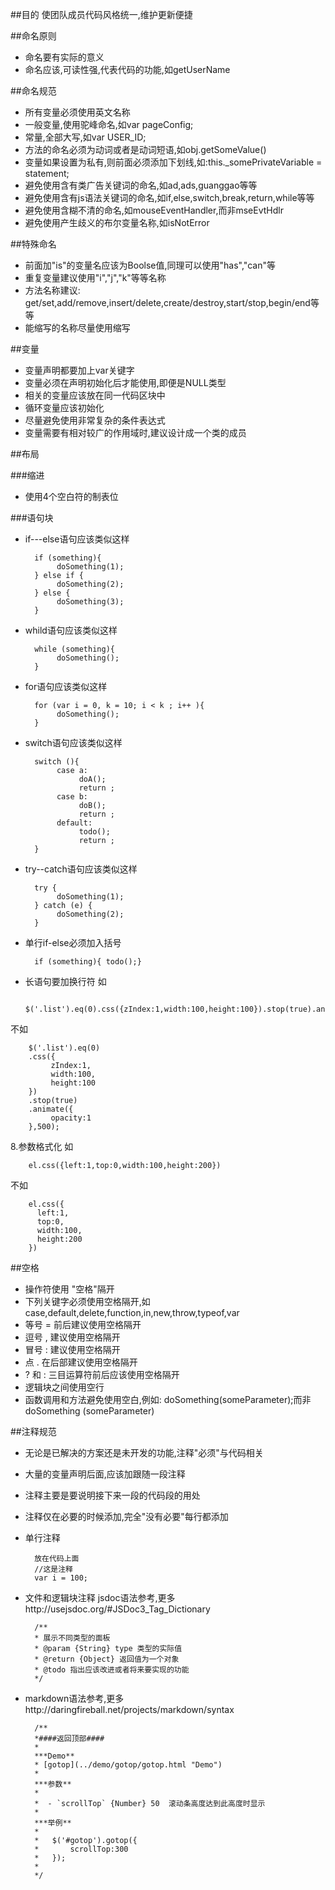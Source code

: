 
##目的
使团队成员代码风格统一,维护更新便捷

##命名原则
* 命名要有实际的意义
* 命名应该,可读性强,代表代码的功能,如getUserName

##命名规范
* 所有变量必须使用英文名称
* 一般变量,使用驼峰命名,如var pageConfig;
* 常量,全部大写,如var USER_ID;
* 方法的命名必须为动词或者是动词短语,如obj.getSomeValue()
* 变量如果设置为私有,则前面必须添加下划线,如:this._somePrivateVariable = statement;
* 避免使用含有类广告关键词的命名,如ad,ads,guanggao等等
* 避免使用含有js语法关键词的命名,如if,else,switch,break,return,while等等
* 避免使用含糊不清的命名,如mouseEventHandler,而非mseEvtHdlr
* 避免使用产生歧义的布尔变量名称,如isNotError

##特殊命名
* 前面加"is"的变量名应该为Boolse值,同理可以使用"has","can"等
* 重复变量建议使用"i","j","k"等等名称
* 方法名称建议: get/set,add/remove,insert/delete,create/destroy,start/stop,begin/end等等
* 能缩写的名称尽量使用缩写

##变量
* 变量声明都要加上var关键字
* 变量必须在声明初始化后才能使用,即便是NULL类型
* 相关的变量应该放在同一代码区块中
* 循环变量应该初始化
* 尽量避免使用非常复杂的条件表达式
* 变量需要有相对较广的作用域时,建议设计成一个类的成员


##布局

###缩进
* 使用4个空白符的制表位 

###语句块

* if---else语句应该类似这样
        
        if (something){
             doSomething(1);
        } else if {
             doSomething(2);
        } else {
             doSomething(3);
        }

* whild语句应该类似这样
        
        while (something){
             doSomething();
        }

* for语句应该类似这样
        
        for (var i = 0, k = 10; i < k ; i++ ){
             doSomething();
        }


* switch语句应该类似这样

        switch (){
             case a:
                  doA();
                  return ;
             case b:
                  doB();
                  return ;
             default:
                  todo();
                  return ;
        }

* try--catch语句应该类似这样
        
        try {
             doSomething(1);
        } catch (e) {
             doSomething(2);
        }

* 单行if-else必须加入括号
    
        if (something){ todo();}

* 长语句要加换行符
如

        $('.list').eq(0).css({zIndex:1,width:100,height:100}).stop(true).animate({opacity:1,width:1000,height:1000},500);
不如

        $('.list').eq(0)
        .css({
             zIndex:1,
             width:100,
             height:100
        })
        .stop(true)
        .animate({
             opacity:1
        },500);

8.参数格式化
如 

        el.css({left:1,top:0,width:100,height:200})
不如 
     
        el.css({
          left:1,
          top:0,
          width:100,
          height:200
        })
   
##空格
* 操作符使用 "空格"隔开
* 下列关键字必须使用空格隔开,如 case,default,delete,function,in,new,throw,typeof,var
* 等号 = 前后建议使用空格隔开
* 逗号 , 建议使用空格隔开
* 冒号 : 建议使用空格隔开
* 点 .  在后部建议使用空格隔开
* ? 和 : 三目运算符前后应该使用空格隔开
* 逻辑块之间使用空行
* 函数调用和方法避免使用空白,例如: doSomething(someParameter);而非 doSomething (someParameter)

##注释规范
* 无论是已解决的方案还是未开发的功能,注释"必须"与代码相关
* 大量的变量声明后面,应该加跟随一段注释
* 注释主要是要说明接下来一段的代码段的用处
* 注释仅在必要的时候添加,完全"没有必要"每行都添加
* 单行注释

        放在代码上面
        //这是注释
        var i = 100;

* 文件和逻辑块注释
jsdoc语法参考,更多http://usejsdoc.org/#JSDoc3_Tag_Dictionary

        /**
        * 展示不同类型的面板
        * @param {String} type 类型的实际值
        * @return {Object} 返回值为一个对象
        * @todo 指出应该改进或者将来要实现的功能
        */ 
     
* markdown语法参考,更多http://daringfireball.net/projects/markdown/syntax

        /**
        *####返回顶部####
        * 
        ***Demo**
        * [gotop](../demo/gotop/gotop.html "Demo")
        *
        ***参数**
        *
        *  - `scrollTop` {Number} 50  滚动条高度达到此高度时显示
        *
        ***举例**
        * 
        *   $('#gotop').gotop({
        *       scrollTop:300
        *   });
        *
        */

